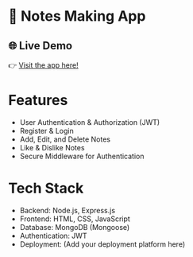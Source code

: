 # 📝 Notes Making App

## 🌐 Live Demo  
👉 [Visit the app here!](https://notes-making-2log.onrender.com)

# Features
- User Authentication & Authorization (JWT)
- Register & Login
- Add, Edit, and Delete Notes
- Like & Dislike Notes
- Secure Middleware for Authentication

# Tech Stack
- Backend: Node.js, Express.js
- Frontend: HTML, CSS, JavaScript
- Database: MongoDB (Mongoose)
- Authentication: JWT
- Deployment: (Add your deployment platform here)
